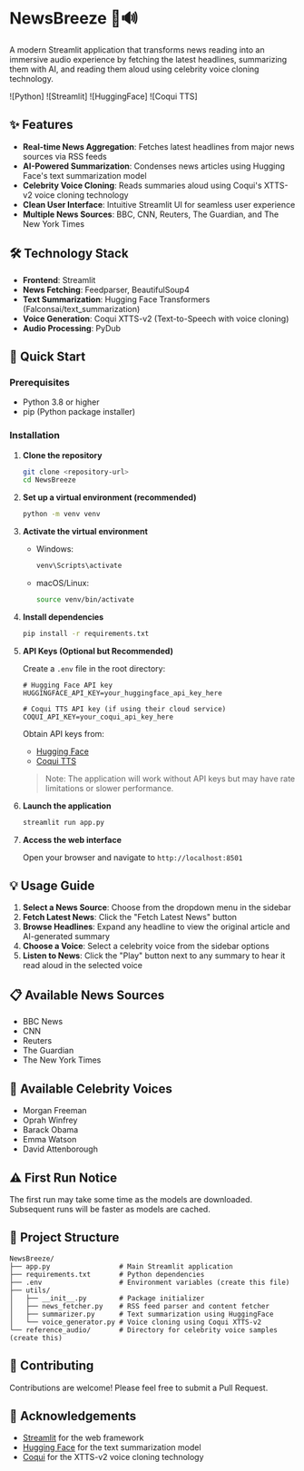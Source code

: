 # NewsBreeze 📰🔊

A modern Streamlit application that transforms news reading into an immersive audio experience by fetching the latest headlines, summarizing them with AI, and reading them aloud using celebrity voice cloning technology.

![Python]
![Streamlit]
![HuggingFace]
![Coqui TTS]
## ✨ Features

- **Real-time News Aggregation**: Fetches latest headlines from major news sources via RSS feeds
- **AI-Powered Summarization**: Condenses news articles using Hugging Face's text summarization model
- **Celebrity Voice Cloning**: Reads summaries aloud using Coqui's XTTS-v2 voice cloning technology
- **Clean User Interface**: Intuitive Streamlit UI for seamless user experience
- **Multiple News Sources**: BBC, CNN, Reuters, The Guardian, and The New York Times

## 🛠️ Technology Stack

- **Frontend**: Streamlit
- **News Fetching**: Feedparser, BeautifulSoup4
- **Text Summarization**: Hugging Face Transformers (Falconsai/text_summarization)
- **Voice Generation**: Coqui XTTS-v2 (Text-to-Speech with voice cloning)
- **Audio Processing**: PyDub

## 🚀 Quick Start

### Prerequisites

- Python 3.8 or higher
- pip (Python package installer)

### Installation

1. **Clone the repository**
   ```bash
   git clone <repository-url>
   cd NewsBreeze
   ```

2. **Set up a virtual environment (recommended)**
   ```bash
   python -m venv venv
   ```

3. **Activate the virtual environment**
   - Windows:
     ```bash
     venv\Scripts\activate
     ```
   - macOS/Linux:
     ```bash
     source venv/bin/activate
     ```

4. **Install dependencies**
   ```bash
   pip install -r requirements.txt
   ```

5. **API Keys (Optional but Recommended)**

   Create a `.env` file in the root directory:
   ```
   # Hugging Face API key
   HUGGINGFACE_API_KEY=your_huggingface_api_key_here
   
   # Coqui TTS API key (if using their cloud service)
   COQUI_API_KEY=your_coqui_api_key_here
   ```
   
   Obtain API keys from:
   - [Hugging Face](https://huggingface.co/settings/tokens)
   - [Coqui TTS](https://coqui.ai/)

   > Note: The application will work without API keys but may have rate limitations or slower performance.

6. **Launch the application**
   ```bash
   streamlit run app.py
   ```

7. **Access the web interface**
   
   Open your browser and navigate to `http://localhost:8501`

## 💡 Usage Guide

1. **Select a News Source**: Choose from the dropdown menu in the sidebar
2. **Fetch Latest News**: Click the "Fetch Latest News" button
3. **Browse Headlines**: Expand any headline to view the original article and AI-generated summary
4. **Choose a Voice**: Select a celebrity voice from the sidebar options
5. **Listen to News**: Click the "Play" button next to any summary to hear it read aloud in the selected voice

## 📋 Available News Sources

- BBC News
- CNN
- Reuters
- The Guardian
- The New York Times

## 🎤 Available Celebrity Voices

- Morgan Freeman
- Oprah Winfrey
- Barack Obama
- Emma Watson
- David Attenborough

## ⚠️ First Run Notice

The first run may take some time as the models are downloaded. Subsequent runs will be faster as models are cached.

## 🧩 Project Structure

```
NewsBreeze/
├── app.py                 # Main Streamlit application
├── requirements.txt       # Python dependencies
├── .env                   # Environment variables (create this file)
├── utils/
│   ├── __init__.py        # Package initializer
│   ├── news_fetcher.py    # RSS feed parser and content fetcher
│   ├── summarizer.py      # Text summarization using HuggingFace
│   └── voice_generator.py # Voice cloning using Coqui XTTS-v2
└── reference_audio/       # Directory for celebrity voice samples (create this)
```

## 🤝 Contributing

Contributions are welcome! Please feel free to submit a Pull Request.


## 🙏 Acknowledgements

- [Streamlit](https://streamlit.io/) for the web framework
- [Hugging Face](https://huggingface.co/) for the text summarization model
- [Coqui](https://coqui.ai/) for the XTTS-v2 voice cloning technology 
